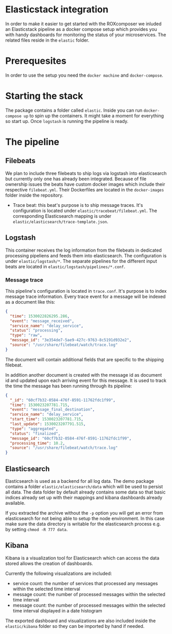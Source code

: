 # Elasticstack integration

In order to make it easier to get started with the ROXcomposer we inluded an Elasticstack pipeline as a docker compose setup which provides you with handy dashboards for monitoring the status
of your microservices. The related files reside in the `elastic` folder.

# Prerequesites

In order to use the setup you need the `docker machine` and `docker-compose`.

# Starting the stack

The package contains a folder called `elastic`. Inside you can run `docker-compose up` to spin up the containers. It might take a moment for everything so start up. Once `logstash` is running the pipeline is ready.

# The pipeline

## Filebeats

We plan to include three filebeats to ship logs via logstash into elasticsearch but currently only one has already been integrated.
Because of file ownership issues the beats have custom docker images which include their respective `filebeat.yml`.
Their Dockerfiles are located in the `docker-images` folder inside the repository.

* Trace beat: this beat's purpose is to ship message traces. It's configuration is located under `elastic/tracebeat/filebeat.yml`. The corresponding Elasticsearch mapping is under `elastic/elasticsearch/trace-template.json`.

## Logstash

This container receives the log information from the filebeats in dedicated processing pipeliens and feeds them into elasticsearch. The configuration is under `elastic/logstash/*`.
The separate pipelines for the different input beats are located in `elastic/logstash/pipelines/*.conf`.

### Message trace

This pipeline's configuration is located in `trace.conf`. It's purpose is to index message trace information. Every trace event for a message will be indexed as a document like this:

```json
{
  "time": 1530022826295.286,
  "event": "message_received",
  "service_name": "delay_service",
  "status": "processing",
  "type": "raw",
  "message_id": "3e354de7-5ae9-427c-9763-8c5191d932e2",
  "source": "/usr/share/filebeat/watch/trace.log"
}
```

The document will contain additional fields that are specific to the shipping filebeat.

In addition another document is created with the message id as document id and updated upon each arriving event for this message. It is used to track the time the message has been running through its pipeline:

```json
{
  "_id": "60cf7b32-0584-476f-8591-11762fdc1f99",
  "time": 1530023207781.715,
  "event": "message_final_destination",
  "service_name": "delay_service",
  "start_time": 1530023207781.715,
  "last_update": 1530023207791.515,
  "type": "aggregated",
  "status": "finalized",
  "message_id": "60cf7b32-0584-476f-8591-11762fdc1f99",
  "processing_time": 10.2,
  "source": "/usr/share/filebeat/watch/trace.log"
}
```

## Elasticsearch

Elasticsearch is used as a backend for all log data. The demo package contains a folder `elastic/elasticsearch/data` which will be used to persist all data. The data folder by default already contains some data
so that basic indices already set up with their mappings and kibana dashboards already available.


If you extracted the archive without the `-p` option you will get an error from elasticsearch for not being able to setup the node environment. In this case make sure
the data directory is writable for the elasticsearch process e.g. by setting `chmod -R 777 data`.

## Kibana

Kibana is a visualization tool for Elasticsearch which can access the data stored allows the creation of dashboards.

Currently the following visualizations are included:

* service count: the number of services that processed any messages within the selected time interval
* message count: the number of processed messages within the selected time interval
* message count: the number of processed messages within the selected time interval displayed in a date histogram

The exported dashboard and visualizations are also included inside the `elastic/kibana` folder so they can be imported by hand if needed.

